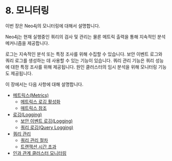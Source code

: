 # 8. 모니터링

<div class="abstract">
	<p>이번 장은 Neo4j의 모니터링에 대해서 설명합니다.
	</p>
</div>

Neo4j는 현재 실행중인 쿼리의 검사 및 관리는 물론 메트릭 출력을 통해 지속적인 분석 메커니즘을 제공합니다.

로그는 지속적인 분석 또는 특정 조사를 위해 수집할 수 있습니다. 보안 이벤트 로그와 쿼리 로그를 생성하는 데 사용할 수 있는 기능이 있습니다. 쿼리 관리 기능은 쿼리 성능에 대한 특정 조사를 위해 제공됩니다. 원인 클러스터의 임시 분석을 위해 모니터링 기능도 제공됩니다.

이 장에서는 다음 사항에 대해 설명합니다.

- [메트릭스(Metrics)](/monitoring/metrics.md)
  - [메트릭스 로깅 활성화](/monitoring/metrics.md/#811-메트릭스-로깅-활성화)
  - [매트릭스 참조](/monitoring/metrics/reference.md)
- [로깅(Logging)](/monitoring/logging.md)
  - [보안 이벤트 로깅(Logging)](/monitoring/logging/security-events-logging.md)
  - [쿼리 로깅(Query Logging)](/monitoring/logging/query-logging.md)
- [쿼리 관리](/monitoring/query-management.md)
  - [쿼리 관리 절차](/monitoring/query-management/procedures.md)
  - [트랜잭션 시간 초과](/monitoring/query-management.md/#831-트랜잭션-시간-초과)
- [인과 관계 클러스터 모니터링](/monitoring/causal-cluster.md)